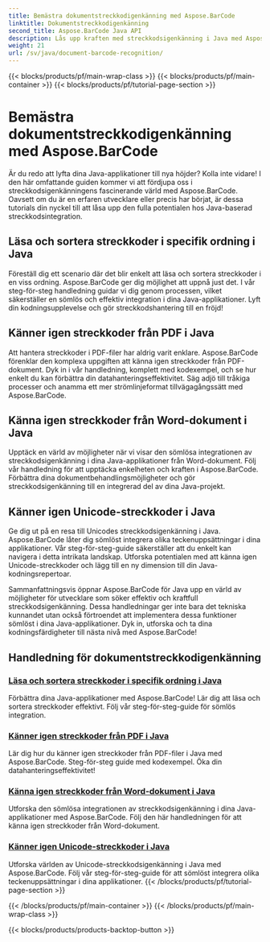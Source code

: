 ```yaml
---
title: Bemästra dokumentstreckkodigenkänning med Aspose.BarCode
linktitle: Dokumentstreckkodigenkänning
second_title: Aspose.BarCode Java API
description: Lås upp kraften med streckkodsigenkänning i Java med Aspose.BarCode! Lär dig att sömlöst integrera, läsa och sortera streckkoder från PDF-filer, Word-dokument och Unicode-uppsättningar.
weight: 21
url: /sv/java/document-barcode-recognition/
---
```


{{< blocks/products/pf/main-wrap-class >}}
{{< blocks/products/pf/main-container >}}
{{< blocks/products/pf/tutorial-page-section >}}

# Bemästra dokumentstreckkodigenkänning med Aspose.BarCode


Är du redo att lyfta dina Java-applikationer till nya höjder? Kolla inte vidare! I den här omfattande guiden kommer vi att fördjupa oss i streckkodsigenkänningens fascinerande värld med Aspose.BarCode. Oavsett om du är en erfaren utvecklare eller precis har börjat, är dessa tutorials din nyckel till att låsa upp den fulla potentialen hos Java-baserad streckkodsintegration.

## Läsa och sortera streckkoder i specifik ordning i Java

Föreställ dig ett scenario där det blir enkelt att läsa och sortera streckkoder i en viss ordning. Aspose.BarCode ger dig möjlighet att uppnå just det. I vår steg-för-steg handledning guidar vi dig genom processen, vilket säkerställer en sömlös och effektiv integration i dina Java-applikationer. Lyft din kodningsupplevelse och gör streckkodshantering till en fröjd!

## Känner igen streckkoder från PDF i Java

Att hantera streckkoder i PDF-filer har aldrig varit enklare. Aspose.BarCode förenklar den komplexa uppgiften att känna igen streckkoder från PDF-dokument. Dyk in i vår handledning, komplett med kodexempel, och se hur enkelt du kan förbättra din datahanteringseffektivitet. Säg adjö till tråkiga processer och anamma ett mer strömlinjeformat tillvägagångssätt med Aspose.BarCode.

## Känna igen streckkoder från Word-dokument i Java

Upptäck en värld av möjligheter när vi visar den sömlösa integrationen av streckkodsigenkänning i dina Java-applikationer från Word-dokument. Följ vår handledning för att upptäcka enkelheten och kraften i Aspose.BarCode. Förbättra dina dokumentbehandlingsmöjligheter och gör streckkodsigenkänning till en integrerad del av dina Java-projekt.

## Känner igen Unicode-streckkoder i Java

Ge dig ut på en resa till Unicodes streckkodsigenkänning i Java. Aspose.BarCode låter dig sömlöst integrera olika teckenuppsättningar i dina applikationer. Vår steg-för-steg-guide säkerställer att du enkelt kan navigera i detta intrikata landskap. Utforska potentialen med att känna igen Unicode-streckkoder och lägg till en ny dimension till din Java-kodningsrepertoar.

Sammanfattningsvis öppnar Aspose.BarCode för Java upp en värld av möjligheter för utvecklare som söker effektiv och kraftfull streckkodsigenkänning. Dessa handledningar ger inte bara det tekniska kunnandet utan också förtroendet att implementera dessa funktioner sömlöst i dina Java-applikationer. Dyk in, utforska och ta dina kodningsfärdigheter till nästa nivå med Aspose.BarCode!
## Handledning för dokumentstreckkodigenkänning
### [Läsa och sortera streckkoder i specifik ordning i Java](./reading-sorting-barcodes-specific-order/)
Förbättra dina Java-applikationer med Aspose.BarCode! Lär dig att läsa och sortera streckkoder effektivt. Följ vår steg-för-steg-guide för sömlös integration.
### [Känner igen streckkoder från PDF i Java](./recognizing-barcodes-from-pdf/)
Lär dig hur du känner igen streckkoder från PDF-filer i Java med Aspose.BarCode. Steg-för-steg guide med kodexempel. Öka din datahanteringseffektivitet!
### [Känna igen streckkoder från Word-dokument i Java](./recognizing-barcodes-from-word/)
Utforska den sömlösa integrationen av streckkodsigenkänning i dina Java-applikationer med Aspose.BarCode. Följ den här handledningen för att känna igen streckkoder från Word-dokument.
### [Känner igen Unicode-streckkoder i Java](./recognizing-unicode-barcodes/)
Utforska världen av Unicode-streckkodsigenkänning i Java med Aspose.BarCode. Följ vår steg-för-steg-guide för att sömlöst integrera olika teckenuppsättningar i dina applikationer.
{{< /blocks/products/pf/tutorial-page-section >}}

{{< /blocks/products/pf/main-container >}}
{{< /blocks/products/pf/main-wrap-class >}}

{{< blocks/products/products-backtop-button >}}

